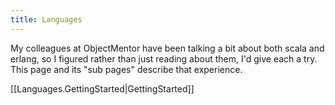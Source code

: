 ```yaml
---
title: Languages
---
```

My colleagues at ObjectMentor have been talking a bit about both scala and erlang, so I figured rather than just reading about them, I'd give each a try. This page and its "sub pages" describe that experience.

[[Languages.GettingStarted|GettingStarted]]
